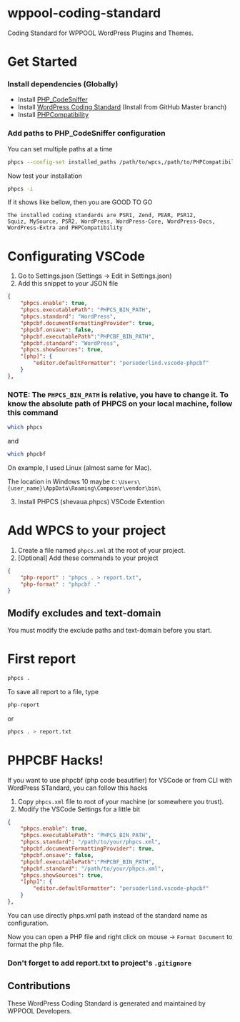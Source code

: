 # wppool-coding-standard
Coding Standard for WPPOOL WordPress Plugins and Themes.

# Get Started

### Install dependencies (Globally)
- Install [PHP_CodeSniffer](https://github.com/squizlabs/PHP_CodeSniffer)
- Install [WordPress Coding Standard](https://github.com/WordPress/WordPress-Coding-Standards) (Install from GitHub Master branch)
- Install [PHPCompatibility](https://github.com/PHPCompatibility/PHPCompatibility)

### Add paths to PHP_CodeSniffer configuration
You can set multiple paths at a time
```bash
phpcs --config-set installed_paths /path/to/wpcs,/path/to/PHPCompatibility
```

Now test your installation
```bash
phpcs -i
```

If it shows like bellow, then you are GOOD TO GO

<code>The installed coding standards are PSR1, Zend, PEAR, PSR12, Squiz, MySource, PSR2, WordPress, WordPress-Core, WordPress-Docs, WordPress-Extra and PHPCompatibility
</code>

# Configurating VSCode
1. Go to Settings.json (Settings -> Edit in Settings.json)
2. Add this snippet to your JSON file
```json
{
    "phpcs.enable": true,
    "phpcs.executablePath": "PHPCS_BIN_PATH",
	"phpcs.standard": "WordPress",
    "phpcbf.documentFormattingProvider": true,
    "phpcbf.onsave": false,
    "phpcbf.executablePath":"PHPCBF_BIN_PATH",
    "phpcbf.standard": "WordPress",
    "phpcs.showSources": true,
    "[php]": {
        "editor.defaultFormatter": "persoderlind.vscode-phpcbf"
	}
},
```

### NOTE: The `PHPCS_BIN_PATH` is relative, you have to change it. To know the absolute path of PHPCS on your local machine, follow this command
```bash
which phpcs
```
and
```bash
which phpcbf
```
On example, I used Linux (almost same for Mac).

The location in Windows 10 maybe `C:\Users\{user_name}\AppData\Roaming\Composer\vendor\bin\
`

3. Install PHPCS (shevaua.phpcs) VSCode Extention
# Add WPCS to your project
1. Create a file named `phpcs.xml` at the root of your project.
2. [Optional] Add these commands to your project
   
```json
{ 
	"php-report" : "phpcs . > report.txt",
	"php-format" : "phpcbf ."
}
```

## Modify excludes and text-domain
You must modify the exclude paths and text-domain before you start.

# First report
```bash
phpcs .
```

To save all report to a file, type
```bash
php-report
```
or
```bash
phpcs . > report.txt
```

# PHPCBF Hacks!
If you want to use phpcbf (php code beautifier) for VSCode or from CLI with WordPress STandard, you can follow this hacks
1. Copy `phpcs.xml` file to root of your machine (or somewhere you trust). 
2. Modify the VSCode Settings for a little bit
```json
{
    "phpcs.enable": true,
    "phpcs.executablePath": "PHPCS_BIN_PATH",
	"phpcs.standard": "/path/to/your/phpcs.xml",
    "phpcbf.documentFormattingProvider": true,
    "phpcbf.onsave": false,
    "phpcbf.executablePath":"PHPCBF_BIN_PATH",
    "phpcbf.standard": "/path/to/your/phpcs.xml",
    "phpcs.showSources": true,
    "[php]": {
        "editor.defaultFormatter": "persoderlind.vscode-phpcbf"
	}
},
```
You can use directly phps.xml path instead of the standard name as configuration.

Now you can open a PHP file and right click on mouse -> `Format Document` to format the php file.
### Don't forget to add report.txt to project's `.gitignore`

## Contributions
These WordPress Coding Standard is generated and maintained by WPPOOL Developers.
